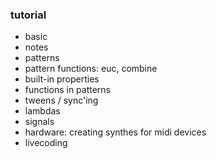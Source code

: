 ### tutorial
- basic
- notes
- patterns
- pattern functions: euc, combine
- built-in properties
- functions in patterns
- tweens / sync'ing
- lambdas
- signals
- hardware: creating synthes for midi devices
- livecoding
